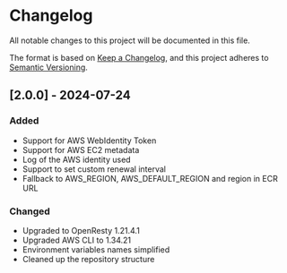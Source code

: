 # Changelog

All notable changes to this project will be documented in this file.

The format is based on [Keep a Changelog](https://keepachangelog.com/en/1.0.0/),
and this project adheres to [Semantic Versioning](https://semver.org/spec/v2.0.0.html).

## [2.0.0] - 2024-07-24

### Added
- Support for AWS WebIdentity Token
- Support for AWS EC2 metadata
- Log of the AWS identity used
- Support to set custom renewal interval
- Fallback to AWS_REGION, AWS_DEFAULT_REGION and region in ECR URL

### Changed
- Upgraded to OpenResty 1.21.4.1
- Upgraded AWS CLI to 1.34.21
- Environment variables names simplified
- Cleaned up the repository structure